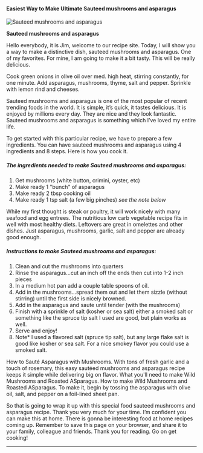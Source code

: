             

#### Easiest Way to Make Ultimate Sauteed mushrooms and asparagus

![Sauteed mushrooms and asparagus](https://img-global.cpcdn.com/recipes/fcede4b4b11446d2/751x532cq70/sauteed-mushrooms-and-asparagus-recipe-main-photo.jpg)

**Sauteed mushrooms and asparagus**

Hello everybody, it is Jim, welcome to our recipe site. Today, I will show you a way to make a distinctive dish, sauteed mushrooms and asparagus. One of my favorites. For mine, I am going to make it a bit tasty. This will be really delicious.

Cook green onions in olive oil over med. high heat, stirring constantly, for one minute. Add asparagus, mushrooms, thyme, salt and pepper. Sprinkle with lemon rind and cheeses.

Sauteed mushrooms and asparagus is one of the most popular of recent trending foods in the world. It is simple, it’s quick, it tastes delicious. It is enjoyed by millions every day. They are nice and they look fantastic. Sauteed mushrooms and asparagus is something which I’ve loved my entire life.

To get started with this particular recipe, we have to prepare a few ingredients. You can have sauteed mushrooms and asparagus using 4 ingredients and 8 steps. Here is how you cook it.

##### The ingredients needed to make Sauteed mushrooms and asparagus:

1.  Get mushrooms (white button, crimini, oyster, etc)
2.  Make ready 1 "bunch" of asparagus
3.  Make ready 2 tbsp cooking oil
4.  Make ready 1 tsp salt (a few big pinches) _see the note below_

While my first thought is steak or poultry, it will work nicely with many seafood and egg entrees. The nutritious low carb vegetable recipe fits in well with most healthy diets. Leftovers are great in omelettes and other dishes. Just asparagus, mushrooms, garlic, salt and pepper are already good enough.

##### Instructions to make Sauteed mushrooms and asparagus:

1.  Clean and cut the mushrooms into quarters
2.  Rinse the asparagus…cut an inch off the ends then cut into 1-2 inch pieces
3.  In a medium hot pan add a couple table spoons of oil.
4.  Add in the mushrooms…spread them out and let them sizzle (without stirring) until the first side is nicely browned.
5.  Add in the asparagus and saute until tender (with the mushrooms)
6.  Finish with a sprinkle of salt (kosher or sea salt) either a smoked salt or something like the spruce tip salt I used are good, but plain works as well.
7.  Serve and enjoy!
8.  Note\* I used a flavored salt (spruce tip salt), but any large flake salt is good like kosher or sea salt. For a nice smokey flavor you could use a smoked salt.

How to Sauté Asparagus with Mushrooms. With tons of fresh garlic and a touch of rosemary, this easy sautéed mushrooms and asparagus recipe keeps it simple while delivering big on flavor. What you'll need to make Wild Mushrooms and Roasted ASparagus. How to make Wild Mushrooms and Roasted ASparagus. To make it, begin by tossing the asparagus with olive oil, salt, and pepper on a foil-lined sheet pan.

So that is going to wrap it up with this special food sauteed mushrooms and asparagus recipe. Thank you very much for your time. I’m confident you can make this at home. There is gonna be interesting food at home recipes coming up. Remember to save this page on your browser, and share it to your family, colleague and friends. Thank you for reading. Go on get cooking!

* * *